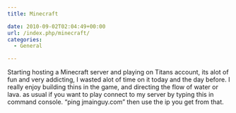 ```yaml
---
title: Minecraft

date: 2010-09-02T02:04:49+00:00
url: /index.php/minecraft/
categories:
  - General

---
```

Starting hosting a Minecraft server and playing on Titans account, its alot of fun and very addicting, I wasted alot of time on it today and the day before. I really enjoy building thins in the game, and directing the flow of water or lava. as usual if you want to play connect to my server by typing this in command console. &#8220;ping jmainguy.com&#8221; then use the ip you get from that.